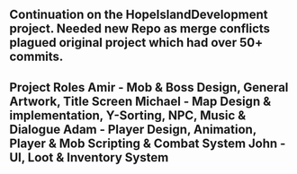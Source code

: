 Continuation on the HopeIslandDevelopment project. 
Needed new Repo as merge conflicts plagued original project which had over 50+ commits.
-----------------------------------------------------------
Project Roles
Amir - Mob & Boss Design, General Artwork, Title Screen
Michael - Map Design & implementation, Y-Sorting, NPC, Music & Dialogue
Adam - Player Design, Animation, Player & Mob Scripting & Combat System
John - UI, Loot & Inventory System
-----------------------------------------------------------
